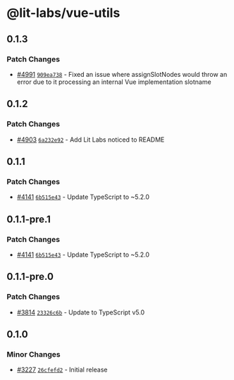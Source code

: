 # @lit-labs/vue-utils

## 0.1.3

### Patch Changes

- [#4991](https://github.com/lit/lit/pull/4991) [`909ea738`](https://github.com/lit/lit/commit/909ea738ff25dd9c07e119179204ee080459232c) - Fixed an issue where assignSlotNodes would throw an error due to it processing an internal Vue implementation slotname

## 0.1.2

### Patch Changes

- [#4903](https://github.com/lit/lit/pull/4903) [`6a232e92`](https://github.com/lit/lit/commit/6a232e92af9372892c7a916dd3d25947be674ee0) - Add Lit Labs noticed to README

## 0.1.1

### Patch Changes

- [#4141](https://github.com/lit/lit/pull/4141) [`6b515e43`](https://github.com/lit/lit/commit/6b515e43c3a24cc8a593247d3aa72d81bcc724d5) - Update TypeScript to ~5.2.0

## 0.1.1-pre.1

### Patch Changes

- [#4141](https://github.com/lit/lit/pull/4141) [`6b515e43`](https://github.com/lit/lit/commit/6b515e43c3a24cc8a593247d3aa72d81bcc724d5) - Update TypeScript to ~5.2.0

## 0.1.1-pre.0

### Patch Changes

- [#3814](https://github.com/lit/lit/pull/3814) [`23326c6b`](https://github.com/lit/lit/commit/23326c6b9a6abdf01998dadf5d0f20a643e457aa) - Update to TypeScript v5.0

## 0.1.0

### Minor Changes

- [#3227](https://github.com/lit/lit/pull/3227) [`26cfefd2`](https://github.com/lit/lit/commit/26cfefd296ccd1af0f83cb99380bb0104e7133d4) - Initial release
